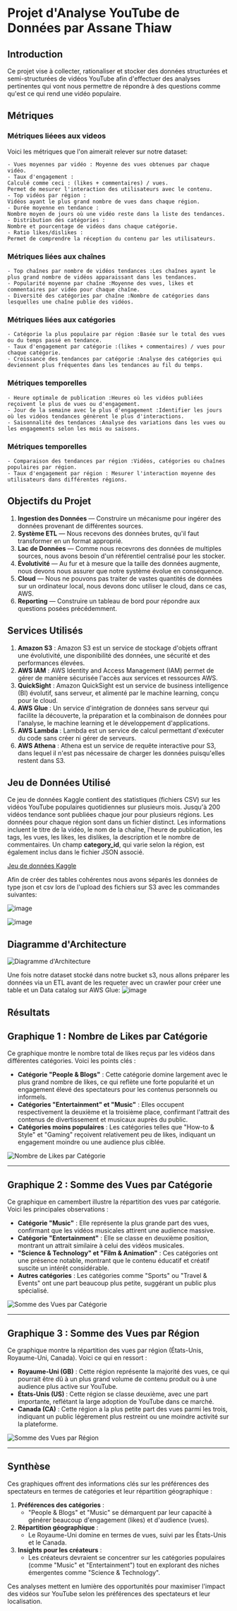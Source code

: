 # Projet d'Analyse YouTube de Données par Assane Thiaw

## Introduction
Ce projet vise à collecter, rationaliser et stocker des données structurées et semi-structurées de vidéos YouTube afin d'effectuer des analyses pertinentes qui vont nous permettre de répondre à des questions comme qu'est ce qui rend une vidéo populaire.
 
## Métriques
### Métriques liéees aux videos

Voici les métriques que l'on aimerait relever sur notre dataset:

    - Vues moyennes par vidéo : Moyenne des vues obtenues par chaque vidéo.
    - Taux d'engagement :
    Calculé comme ceci : (likes + commentaires) / vues.
    Permet de mesurer l'interaction des utilisateurs avec le contenu.
    - Top vidéos par région :
    Vidéos ayant le plus grand nombre de vues dans chaque région.
    - Durée moyenne en tendance :
    Nombre moyen de jours où une vidéo reste dans la liste des tendances.
    - Distribution des catégories :
    Nombre et pourcentage de vidéos dans chaque catégorie.
    - Ratio likes/dislikes :
    Permet de comprendre la réception du contenu par les utilisateurs.

### Métriques liées aux chaînes
    - Top chaînes par nombre de vidéos tendances :Les chaînes ayant le plus grand nombre de vidéos apparaissant dans les tendances.
    - Popularité moyenne par chaîne :Moyenne des vues, likes et commentaires par vidéo pour chaque chaîne.
    - Diversité des catégories par chaîne :Nombre de catégories dans lesquelles une chaîne publie des vidéos.

### Métriques liées aux catégories
    - Catégorie la plus populaire par région :Basée sur le total des vues ou du temps passé en tendance.
    - Taux d'engagement par catégorie :(likes + commentaires) / vues pour chaque catégorie.
    - Croissance des tendances par catégorie :Analyse des catégories qui deviennent plus fréquentes dans les tendances au fil du temps.

### Métriques temporelles
    - Heure optimale de publication :Heures où les vidéos publiées reçoivent le plus de vues ou d'engagement.
    - Jour de la semaine avec le plus d'engagement :Identifier les jours où les vidéos tendances génèrent le plus d'interactions.
    - Saisonnalité des tendances :Analyse des variations dans les vues ou les engagements selon les mois ou saisons.

### Métriques temporelles
    - Comparaison des tendances par région :Vidéos, catégories ou chaînes populaires par région.
    - Taux d'engagement par région : Mesurer l'interaction moyenne des utilisateurs dans différentes régions.

## Objectifs du Projet
1. **Ingestion des Données** — Construire un mécanisme pour ingérer des données provenant de différentes sources.
2. **Système ETL** — Nous recevons des données brutes, qu'il faut transformer en un format approprié.
3. **Lac de Données** — Comme nous recevrons des données de multiples sources, nous avons besoin d'un référentiel centralisé pour les stocker.
4. **Évolutivité** — Au fur et à mesure que la taille des données augmente, nous devons nous assurer que notre système évolue en conséquence.
5. **Cloud** — Nous ne pouvons pas traiter de vastes quantités de données sur un ordinateur local, nous devons donc utiliser le cloud, dans ce cas, AWS.
6. **Reporting** — Construire un tableau de bord pour répondre aux questions posées précédemment.

## Services Utilisés
1. **Amazon S3** : Amazon S3 est un service de stockage d'objets offrant une évolutivité, une disponibilité des données, une sécurité et des performances élevées.
2. **AWS IAM** : AWS Identity and Access Management (IAM) permet de gérer de manière sécurisée l'accès aux services et ressources AWS.
3. **QuickSight** : Amazon QuickSight est un service de business intelligence (BI) évolutif, sans serveur, et alimenté par le machine learning, conçu pour le cloud.
4. **AWS Glue** : Un service d'intégration de données sans serveur qui facilite la découverte, la préparation et la combinaison de données pour l'analyse, le machine learning et le développement d'applications.
5. **AWS Lambda** : Lambda est un service de calcul permettant d'exécuter du code sans créer ni gérer de serveurs.
6. **AWS Athena** : Athena est un service de requête interactive pour S3, dans lequel il n'est pas nécessaire de charger les données puisqu'elles restent dans S3.

## Jeu de Données Utilisé
Ce jeu de données Kaggle contient des statistiques (fichiers CSV) sur les vidéos YouTube populaires quotidiennes sur plusieurs mois. Jusqu'à 200 vidéos tendance sont publiées chaque jour pour plusieurs régions. Les données pour chaque région sont dans un fichier distinct. Les informations incluent le titre de la vidéo, le nom de la chaîne, l'heure de publication, les tags, les vues, les likes, les dislikes, la description et le nombre de commentaires. Un champ **category_id**, qui varie selon la région, est également inclus dans le fichier JSON associé.

[Jeu de données Kaggle](https://www.kaggle.com/datasets/datasnaek/youtube-new)

Afin de créer des tables cohérentes nous avons séparés les données de type json et csv lors de l'upload des fichiers sur S3 avec les commandes suivantes:

![image](https://github.com/user-attachments/assets/de510cdd-ec6b-4b00-8888-77099a6f6187)

![image](https://github.com/user-attachments/assets/846943de-3d1b-4d3c-92c9-ccbe47f7ece7)


## Diagramme d'Architecture
![Diagramme d'Architecture](architecture.jpeg)

Une fois notre dataset stocké dans notre bucket s3, nous allons préparer les données via un ETL avant de les requeter avec un crawler pour créer une table et un Data catalog sur AWS Glue:
![image](https://github.com/user-attachments/assets/4ac88a22-5690-4e2c-8b04-4520298b7356)



## Résultats


## **Graphique 1 : Nombre de Likes par Catégorie**
Ce graphique montre le nombre total de likes reçus par les vidéos dans différentes catégories. Voici les points clés :
- **Catégorie "People & Blogs"** : Cette catégorie domine largement avec le plus grand nombre de likes, ce qui reflète une forte popularité et un engagement élevé des spectateurs pour les contenus personnels ou informels.
- **Catégories "Entertainment" et "Music"** : Elles occupent respectivement la deuxième et la troisième place, confirmant l'attrait des contenus de divertissement et musicaux auprès du public.
- **Catégories moins populaires** : Les catégories telles que "How-to & Style" et "Gaming" reçoivent relativement peu de likes, indiquant un engagement moindre ou une audience plus ciblée.

![Nombre de Likes par Catégorie](count-of-likes-by-snt.jpg) 

---

## **Graphique 2 : Somme des Vues par Catégorie**
Ce graphique en camembert illustre la répartition des vues par catégorie. Voici les principales observations :
- **Catégorie "Music"** : Elle représente la plus grande part des vues, confirmant que les vidéos musicales attirent une audience massive.
- **Catégorie "Entertainment"** : Elle se classe en deuxième position, montrant un attrait similaire à celui des vidéos musicales.
- **"Science & Technology" et "Film & Animation"** : Ces catégories ont une présence notable, montrant que le contenu éducatif et créatif suscite un intérêt considérable.
- **Autres catégories** : Les catégories comme "Sports" ou "Travel & Events" ont une part beaucoup plus petite, suggérant un public plus spécialisé.

![Somme des Vues par Catégorie](sum_of_view_by_sn.jpg)

---

## **Graphique 3 : Somme des Vues par Région**
Ce graphique montre la répartition des vues par région (États-Unis, Royaume-Uni, Canada). Voici ce qui en ressort :
- **Royaume-Uni (GB)** : Cette région représente la majorité des vues, ce qui pourrait être dû à un plus grand volume de contenu produit ou à une audience plus active sur YouTube.
- **États-Unis (US)** : Cette région se classe deuxième, avec une part importante, reflétant la large adoption de YouTube dans ce marché.
- **Canada (CA)** : Cette région a la plus petite part des vues parmi les trois, indiquant un public légèrement plus restreint ou une moindre activité sur la plateforme.

![Somme des Vues par Région](sumofview_by_rg.jpg)

---

## **Synthèse**
Ces graphiques offrent des informations clés sur les préférences des spectateurs en termes de catégories et leur répartition géographique :
1. **Préférences des catégories** :
   - "People & Blogs" et "Music" se démarquent par leur capacité à générer beaucoup d'engagement (likes) et d'audience (vues).
2. **Répartition géographique** :
   - Le Royaume-Uni domine en termes de vues, suivi par les États-Unis et le Canada.
3. **Insights pour les créateurs** :
   - Les créateurs devraient se concentrer sur les catégories populaires (comme "Music" et "Entertainment") tout en explorant des niches émergentes comme "Science & Technology".

Ces analyses mettent en lumière des opportunités pour maximiser l'impact des vidéos sur YouTube selon les préférences des spectateurs et leur localisation.
